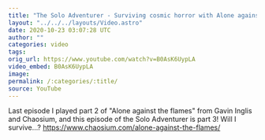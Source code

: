 ```yaml
---
title: "The Solo Adventurer - Surviving cosmic horror with Alone against the flames part 3"
layout: "../../../layouts/Video.astro"
date: 2020-10-23 03:07:28 UTC
author: ""
categories: video
tags: 
orig_url: https://www.youtube.com/watch?v=B0AsK6UypLA
video_embed: B0AsK6UypLA
image:
permalink: /:categories/:title/
source: YouTube
---
```

Last episode I played part 2 of "Alone against the flames" from Gavin Inglis and Chaosium, and this episode of the Solo Adventurer is part 3! Will I survive…? https://www.chaosium.com/alone-against-the-flames/